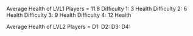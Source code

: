 Average Health of LVL1 
Players = 11.8
Difficulty 1: 3 Health
Difficulty 2: 6 Health
Difficulty 3: 9 Health
Difficulty 4: 12 Health

Average Health of LVL2
Players = 
D1:
D2:
D3:
D4: